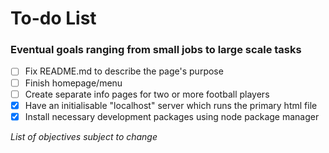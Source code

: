 # To-do List
### Eventual goals ranging from small jobs to large scale tasks

- [ ] Fix README.md to describe the page's purpose
- [ ] Finish homepage/menu
- [ ] Create separate info pages for two or more football players
- [x] Have an initialisable "localhost" server which runs the primary html file
- [x] Install necessary development packages using node package manager

*List of objectives subject to change*